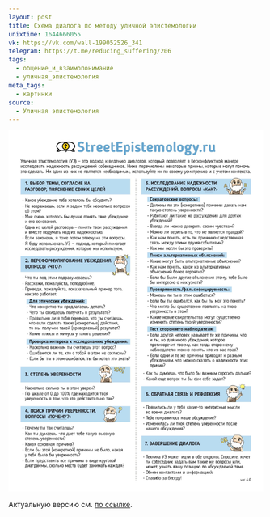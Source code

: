 ```yaml
---
layout: post
title: Схема диалога по методу уличной эпистемологии
unixtime: 1644666055
vk: https://vk.com/wall-199052526_341
telegram: https://t.me/reducing_suffering/206
tags:
  - общение_и_взаимопонимание
  - уличная_эпистемология
meta_tags:
  - картинки
source:
  - Уличная эпистемология
---
```

![](assets/images/wall/457239061.jpg)

Актуальную версию см. [по ссылке](https://streetepistemology.ru/scheme).